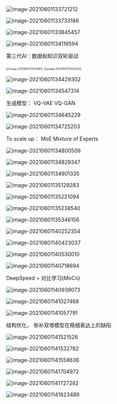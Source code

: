 ![image-20210601133721212](6-1-预训练.assets/image-20210601133721212.png)

![image-20210601133733186](6-1-预训练.assets/image-20210601133733186.png)

![image-20210601133845457](6-1-预训练.assets/image-20210601133845457.png)

![image-20210601134116594](6-1-预训练.assets/image-20210601134116594.png)

第三代AI：数据和知识双轮驱动

<img src="6-1-预训练.assets/image-20210601134238612.png" alt="image-20210601134238612" style="zoom:50%;" />

<img src="6-1-预训练.assets/image-20210601134342332.png" alt="image-20210601134342332" style="zoom:50%;" />

![image-20210601134429302](6-1-预训练.assets/image-20210601134429302.png)

![image-20210601134547314](6-1-预训练.assets/image-20210601134547314.png)

生成模型： VQ-VAE VQ-GAN



![image-20210601134645229](6-1-预训练.assets/image-20210601134645229.png)

![image-20210601134725203](6-1-预训练.assets/image-20210601134725203.png)

To scale up： MoE Mixture of Experts 

![image-20210601134800509](6-1-预训练.assets/image-20210601134800509.png)

![image-20210601134829347](6-1-预训练.assets/image-20210601134829347.png)

![image-20210601134901335](6-1-预训练.assets/image-20210601134901335.png)

![image-20210601135129283](6-1-预训练.assets/image-20210601135129283.png)

![image-20210601135221094](6-1-预训练.assets/image-20210601135221094.png)

![image-20210601135238540](6-1-预训练.assets/image-20210601135238540.png)

![image-20210601135346156](6-1-预训练.assets/image-20210601135346156.png)

![image-20210601140252354](6-1-预训练.assets/image-20210601140252354.png)

![image-20210601140423037](6-1-预训练.assets/image-20210601140423037.png)

![image-20210601140530010](6-1-预训练.assets/image-20210601140530010.png)

![image-20210601140718694](6-1-预训练.assets/image-20210601140718694.png)

DeepSpeed + 对比学习(MoCo)



![image-20210601140939073](6-1-预训练.assets/image-20210601140939073.png)

![image-20210601141027468](6-1-预训练.assets/image-20210601141027468.png)

![image-20210601141057791](6-1-预训练.assets/image-20210601141057791.png)

结构优化， 弥补双塔模型在精细表达上的缺陷

![image-20210601141521526](6-1-预训练.assets/image-20210601141521526.png)

![image-20210601141532782](6-1-预训练.assets/image-20210601141532782.png)

![image-20210601141558636](6-1-预训练.assets/image-20210601141558636.png)

![image-20210601141704972](6-1-预训练.assets/image-20210601141704972.png)

![image-20210601141727282](6-1-预训练.assets/image-20210601141727282.png)

![image-20210601141823489](6-1-预训练.assets/image-20210601141823489.png)

